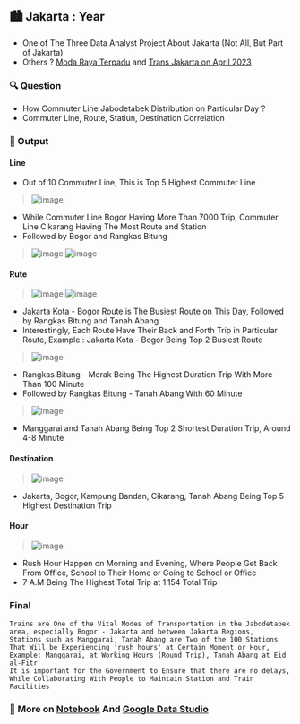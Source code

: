 ## 🏙️ Jakarta : Year
* One of The Three Data Analyst Project About Jakarta (Not All, But Part of Jakarta)
* Others ? [Moda Raya Terpadu](https://github.com/Kelnit/Yan) and [Trans Jakarta on April 2023](https://github.com/Kelnit/Yearly)

### 🔍 Question
* How Commuter Line Jabodetabek Distribution on Particular Day ?
* Commuter Line, Route, Statiun, Destination Correlation

### 🚀 Output
#### Line
* Out of 10 Commuter Line, This is Top 5 Highest Commuter Line
> ![image](https://github.com/user-attachments/assets/9271bfa8-4881-4b0b-a1c9-35f153071cb3)
* While Commuter Line Bogor Having More Than 7000 Trip, Commuter Line Cikarang Having The Most Route and Station
* Followed by Bogor and Rangkas Bitung
> ![image](https://github.com/user-attachments/assets/2242450b-32c2-4e9d-a6d2-7de1e15651d7)
> ![image](https://github.com/user-attachments/assets/8125ee3f-3ae1-4c95-a7d0-8d1cb36ecce4)

#### Rute
> ![image](https://github.com/user-attachments/assets/bf1a0413-3174-4c92-8877-2ec1c28be655)
> ![image](https://github.com/user-attachments/assets/2b8602e9-6691-452e-aa8e-734a0d5e6b3d)
* Jakarta Kota - Bogor Route is The Busiest Route on This Day, Followed by Rangkas Bitung and Tanah Abang
* Interestingly, Each Route Have Their Back and Forth Trip in Particular Route, Example : Jakarta Kota - Bogor Being Top 2 Busiest Route
> ![image](https://github.com/user-attachments/assets/fec04b6c-739d-48ee-af91-ec048fd1bf8b)
* Rangkas Bitung - Merak Being The Highest Duration Trip With More Than 100 Minute
* Followed by Rangkas Bitung - Tanah Abang With 60 Minute
> ![image](https://github.com/user-attachments/assets/4b4a9346-75c1-47d9-b36b-63a7f8b3637c)
* Manggarai and Tanah Abang Being Top 2 Shortest Duration Trip, Around 4-8 Minute

#### Destination
> ![image](https://github.com/user-attachments/assets/50680ae6-6643-4612-86eb-b836329aff5f)
* Jakarta, Bogor, Kampung Bandan, Cikarang, Tanah Abang Being Top 5 Highest Destination Trip

#### Hour
> ![image](https://github.com/user-attachments/assets/b209fe76-18f4-437a-a63f-817d8ea6753a)
* Rush Hour Happen on Morning and Evening, Where People Get Back From Office, School to Their Home or Going to School or Office
* 7 A.M Being The Highest Total Trip at 1.154 Total Trip

### Final
```
Trains are One of the Vital Modes of Transportation in the Jabodetabek area, especially Bogor - Jakarta and between Jakarta Regions,
Stations such as Manggarai, Tanah Abang are Two of the 100 Stations That Will be Experiencing 'rush hours' at Certain Moment or Hour,
Example: Manggarai, at Working Hours (Round Trip), Tanah Abang at Eid al-Fitr
It is important for the Government to Ensure that there are no delays, While Collaborating With People to Maintain Station and Train Facilities
```
### 🧨 More on [Notebook](Year.ipynb) And [Google Data Studio](https://lookerstudio.google.com/reporting/47b8280f-3964-4cb5-9b37-3602a4936446)
